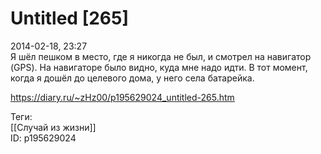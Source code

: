 Untitled [265]
===============

   
 2014-02-18, 23:27   
  Я шёл пешком в место, где я никогда не был, и смотрел на навигатор (GPS). На навигаторе было видно, куда мне надо идти. В тот момент, когда я дошёл до целевого дома, у него села батарейка.   
    
 <https://diary.ru/~zHz00/p195629024_untitled-265.htm>   
   
 Теги:   
 [[Случай из жизни]]   
 ID: p195629024